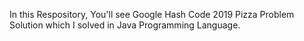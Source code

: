 

In this Respository, You'll see Google Hash Code 2019 Pizza Problem Solution which I solved in Java Programming Language.
